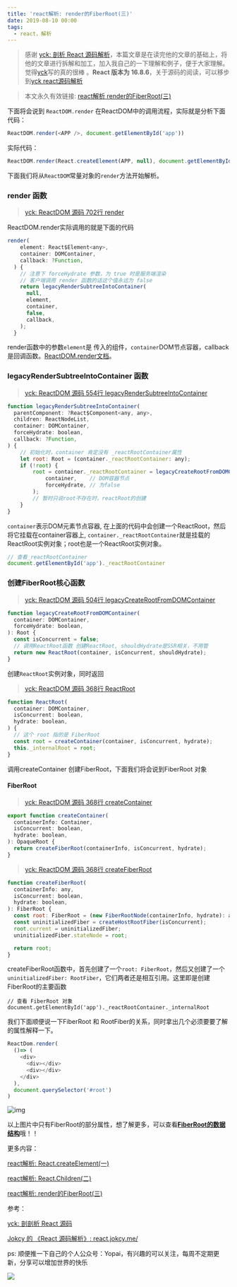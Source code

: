 ```yaml
---
title: 'react解析: render的FiberRoot(三)'
date: 2019-08-10 00:00
tags: 
  - react，解析
---
```


> 感谢 [yck: 剖析 React 源码解析](https://github.com/KieSun/Dream/issues/19)，本篇文章是在读完他的文章的基础上，将他的文章进行拆解和加工，加入我自己的一下理解和例子，便于大家理解。觉得[yck](https://github.com/KieSun)写的真的很棒 。**React 版本为 16.8.6**，关于源码的阅读，可以移步到[yck react源码解析](https://github.com/KieSun/react-interpretation)

> 本文永久有效链接: [react解析 render的FiberRoot(三)](https://github.com/AttemptWeb/Record/issues/9)

下面将会说到 ```ReactDOM.render``` 在ReactDOM中的调用流程，实际就是分析下面代码：
```javascript
ReactDOM.render(<APP />, document.getElementById('app'))
```
实际代码：
```javascript
ReactDOM.render(React.createElement(APP, null), document.getElementById('app'));
```
下面我们将从```ReactDOM```常量对象的```render```方法开始解析。

### render 函数 
> [yck: ReactDOM 源码 702行 render](https://github.com/KieSun/react-interpretation/blob/master/packages/react-dom/src/client/ReactDOM.js#L702)

ReactDOM.render实际调用的就是下面的代码
```javascript
render(
    element: React$Element<any>,
    container: DOMContainer,
    callback: ?Function,
  ) {
    // 注意下 forceHydrate 参数，为 true 时是服务端渲染
    // 客户端调用 render 函数的话这个值永远为 false
    return legacyRenderSubtreeIntoContainer(
      null,
      element,
      container,
      false,
      callback,
    );
  }
```
render函数中的参数```element```是 传入的组件，```container```DOM节点容器，callback是回调函数。[ReactDOM.render文档](http://react.html.cn/docs/react-dom.html#render)。

### legacyRenderSubtreeIntoContainer 函数
> [yck: ReactDOM 源码 554行 legacyRenderSubtreeIntoContainer](https://github.com/KieSun/react-interpretation/blob/master/packages/react-dom/src/client/ReactDOM.js#L554)
```javascript
function legacyRenderSubtreeIntoContainer(
  parentComponent: ?React$Component<any, any>,
  children: ReactNodeList,
  container: DOMContainer,
  forceHydrate: boolean,
  callback: ?Function,
) {
    // 初始化时，container 肯定没有 _reactRootContainer属性
    let root: Root = (container._reactRootContainer: any);
    if (!root) {
        root = container._reactRootContainer = legacyCreateRootFromDOMContainer(
            container,    // DOM容器节点
            forceHydrate, // 为false
        );
        // 暂时只说root不存在时，reactRoot的创建
    }
}
```
```container```表示DOM元素节点容器, 在上面的代码中会创建一个ReactRoot，然后将它挂载在container容器上, ```container._reactRootContainer```就是挂载的ReactRoot实例对象；root也是一个ReactRoot实例对象。
```javascript
// 查看_reactRootContainer
document.getElementById('app')._reactRootContainer
```

### 创建FiberRoot核心函数
> [yck: ReactDOM 源码 504行 legacyCreateRootFromDOMContainer](https://github.com/KieSun/react-interpretation/blob/master/packages/react-dom/src/client/ReactDOM.js#L504)
```javascript
function legacyCreateRootFromDOMContainer(
  container: DOMContainer,
  forceHydrate: boolean,
): Root {
  const isConcurrent = false;
  // 调用ReactRoot函数 创建ReactRoot, shouldHydrate是SSR相关，不用管
  return new ReactRoot(container, isConcurrent, shouldHydrate);
}
```
创建```ReactRoot```实例对象，同时返回

> [yck: ReactDOM 源码 368行 ReactRoot](https://github.com/KieSun/react-interpretation/blob/master/packages/react-dom/src/client/ReactDOM.js#L368)
```javascript
function ReactRoot(
  container: DOMContainer,
  isConcurrent: boolean,
  hydrate: boolean,
) {
  // 这个 root 指的是 FiberRoot
  const root = createContainer(container, isConcurrent, hydrate);
  this._internalRoot = root;
}
```
调用createContainer 创建FiberRoot，下面我们将会说到FiberRoot 对象

#### FiberRoot
> [yck: ReactDOM 源码 368行 createContainer](https://github.com/KieSun/react-interpretation/blob/master/packages/react-reconciler/src/ReactFiberReconciler.js#L276)
```javascript
export function createContainer(
  containerInfo: Container,
  isConcurrent: boolean,
  hydrate: boolean,
): OpaqueRoot {
  return createFiberRoot(containerInfo, isConcurrent, hydrate);
}
```
> [yck: ReactDOM 源码 368行 createFiberRoot](https://github.com/KieSun/react-interpretation/blob/master/packages/react-reconciler/src/ReactFiberRoot.js#L168)
```javascript
function createFiberRoot(
  containerInfo: any,
  isConcurrent: boolean,
  hydrate: boolean,
): FiberRoot {
  const root: FiberRoot = (new FiberRootNode(containerInfo, hydrate): any);
  const uninitializedFiber = createHostRootFiber(isConcurrent);
  root.current = uninitializedFiber;
  uninitializedFiber.stateNode = root;

  return root;
}
```
createFiberRoot函数中，首先创建了一个```root: FiberRoot```，然后又创建了一个```uninitializedFiber: RootFiber```，它们两者还是相互引用。这里即是创建FiberRoot的主要函数
```
// 查看 FiberRoot 对象
document.getElementById('app')._reactRootContainer._internalRoot
```
我们下面顺便说一下FiberRoot 和 RootFiber的关系，同时拿出几个必须要要了解的属性解释一下。
```javascript
ReactDom.render(
  ()=> (
    <div>
      <div></div>
      <div></div>
    </div>
  ), 
  document.querySelector('#root')
)
```

![img](/Img/1565408715828%20.jpg)

以上图片中只有FiberRoot的部分属性，想了解更多，可以查看[**FiberRoot的数据结构**](https://react.jokcy.me/book/api/react-structure.html)哦！！

更多内容：

[react解析: React.createElement(一)](https://github.com/AttemptWeb/Record/issues/7)

[react解析: React.Children(二)](https://github.com/AttemptWeb/Record/issues/8)

[react解析: render的FiberRoot(三)](https://github.com/AttemptWeb/Record/issues/9)

参考：

[yck: 剖剖析 React 源码](https://github.com/KieSun/Dream/issues/18)

[Jokcy 的 《React 源码解析》: react.jokcy.me/](https://react.jokcy.me/book/api/react-element.html)

ps: 顺便推一下自己的个人公众号：Yopai，有兴趣的可以关注，每周不定期更新，分享可以增加世界的快乐

![](/webChat1.png)
